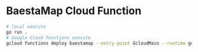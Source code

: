 # BaestaMap Cloud Function

```sh
# local execute
go run .
# Google Cloud Functions execute
gcloud functions deploy baestamap --entry-point GcloudMain --runtime go113 --trigger-http
```
